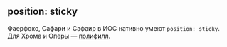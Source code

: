 ## position: sticky

Фаерфокс, Сафари и Сафаир в ИОС нативно умеют `position: sticky`. Для Хрома и Оперы — [полифилл](https://github.com/wilddeer/stickyfill).
